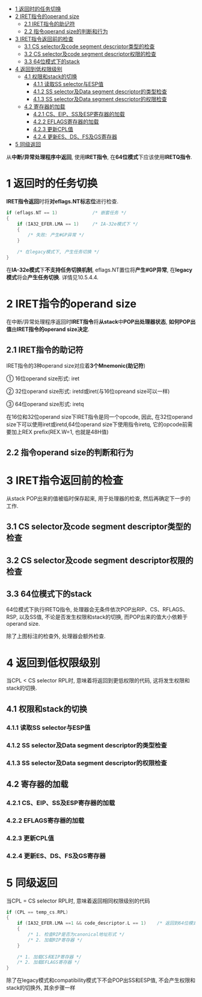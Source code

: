 
<!-- @import "[TOC]" {cmd="toc" depthFrom=1 depthTo=6 orderedList=false} -->

<!-- code_chunk_output -->

* [1 返回时的任务切换](#1-返回时的任务切换)
* [2 IRET指令的operand size](#2-iret指令的operand-size)
	* [2.1 IRET指令的助记符](#21-iret指令的助记符)
	* [2.2 指令operand size的判断和行为](#22-指令operand-size的判断和行为)
* [3 IRET指令返回前的检查](#3-iret指令返回前的检查)
	* [3.1 CS selector及code segment descriptor类型的检查](#31-cs-selector及code-segment-descriptor类型的检查)
	* [3.2 CS selector及code segment descriptor权限的检查](#32-cs-selector及code-segment-descriptor权限的检查)
	* [3.3 64位模式下的stack](#33-64位模式下的stack)
* [4 返回到低权限级别](#4-返回到低权限级别)
	* [4.1 权限和stack的切换](#41-权限和stack的切换)
		* [4.1.1 读取SS selector与ESP值](#411-读取ss-selector与esp值)
		* [4.1.2 SS selector及Data segment descriptor的类型检查](#412-ss-selector及data-segment-descriptor的类型检查)
		* [4.1.3 SS selector及Data segment descriptor的权限检查](#413-ss-selector及data-segment-descriptor的权限检查)
	* [4.2 寄存器的加载](#42-寄存器的加载)
		* [4.2.1 CS、EIP、SS及ESP寄存器的加载](#421-cs-eip-ss及esp寄存器的加载)
		* [4.2.2 EFLAGS寄存器的加载](#422-eflags寄存器的加载)
		* [4.2.3 更新CPL值](#423-更新cpl值)
		* [4.2.4 更新ES、DS、FS及GS寄存器](#424-更新es-ds-fs及gs寄存器)
* [5 同级返回](#5-同级返回)

<!-- /code_chunk_output -->

从**中断/异常处理程序中返回**, 使用**IRET指令**, 在**64位模式**下应该使用**IRETQ指令**.

# 1 返回时的任务切换

**IRET指令返回**时将**对eflags.NT标志位**进行检查.

```c
if (eflags.NT == 1)             /* 嵌套任务 */
{
    if (IA32_EFER.LMA == 1)     /* IA-32e模式下 */
    {
        /* 失败: 产生#GP异常 */
    }
    
    /* 在legacy模式下, 产生任务切换 */
}
```

在**IA\-32e模式**下**不支持任务切换机制**, eflags.NT置位将**产生\#GP异常**, 在**legacy模式**将会**产生任务切换**. 详情见10.5.4.4.

# 2 IRET指令的operand size

在中断/异常处理程序返回时**IRET指令**将**从stack**中**POP出处理器状态**, **如何POP出值**由**IRET指令的operand size决定**.

## 2.1 IRET指令的助记符

IRET指令的3种operand size对应着**3个Mnemonic(助记符**)

① 16位operand size形式: iret

② 32位operand size形式: iretd或iret(与16位opreand size可以一样)

③ 64位operand size形式: iretq

在16位和32位operand size下IRET指令是同一个opcode, 因此, 在32位operand size下可以使用iret或iretd,64位operand size下使用指令iretq, 它的opcode前需要加上REX prefix(REX.W=1, 也就是48H值)

## 2.2 指令operand size的判断和行为

# 3 IRET指令返回前的检查

从stack POP出来的值被临时保存起来, 用于处理器的检查, 然后再确定下一步的工作.

## 3.1 CS selector及code segment descriptor类型的检查

## 3.2 CS selector及code segment descriptor权限的检查

## 3.3 64位模式下的stack

64位模式下执行IRETQ指令, 处理器会无条件依次POP出RIP、CS、RFLAGS、RSP, 以及SS值, 不论是否发生权限和stack的切换, 而POP出来的值大小依赖于operand size.

除了上图标注的检查外, 处理器会额外检查.

# 4 返回到低权限级别

当CPL < CS  selector RPL时, 意味着将返回到更低权限的代码, 这将发生权限和stack的切换.

## 4.1 权限和stack的切换

### 4.1.1 读取SS selector与ESP值

### 4.1.2 SS selector及Data segment descriptor的类型检查

### 4.1.3 SS selector及Data segment descriptor的权限检查

## 4.2 寄存器的加载

### 4.2.1 CS、EIP、SS及ESP寄存器的加载

### 4.2.2 EFLAGS寄存器的加载

### 4.2.3 更新CPL值

### 4.2.4 更新ES、DS、FS及GS寄存器

# 5 同级返回

当CPL = CS  selector RPL时, 意味着返回相同权限级别的代码

```c
if (CPL == temp_cs.RPL)
{
    if (IA32_EFER.LMA ==1 && code_descriptor.L == 1)    /* 返回到64位模式 */
    {
        /* 1. 检查RIP是否为canonical地址形式 */
        /* 2. 加载RIP寄存器 */
    }
    
    /* 1. 加载CS和EIP寄存器 */
    /* 2. 加载EFLAGS寄存器 */
}
```

除了在legacy模式和compatibility模式下不会POP出SS和ESP值, 不会产生权限和stack的切换外, 其余步骤一样